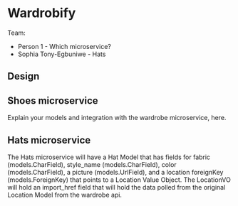 # Wardrobify

Team:

* Person 1 - Which microservice?
* Sophia Tony-Egbuniwe - Hats

## Design

## Shoes microservice

Explain your models and integration with the wardrobe
microservice, here.

## Hats microservice

The Hats microservice will have a Hat Model that has fields for fabric (models.CharField), style_name (models.CharField), color (models.CharField), a picture (models.UrlField), and a location foreignKey (models.ForeignKey) that points to a Location Value Object. The LocationVO will hold an import_href field that will hold the data polled from the original Location Model from the wardrobe api.

